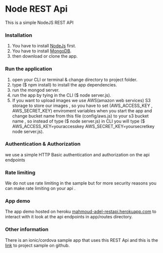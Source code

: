 # Node REST Api
This is a simple NodeJS REST API

### Installation
1. You have to install [NodeJs](https://nodejs.org) first.
2. You have to install [MongoDB](https://www.mongodb.com/).
3. then download or clone the app.

### Run the application
1. open your CLI or terminal & change directory to project folder.
2. type ($ npm install) to install the app dependencies.
3. run the mongod server.
4. run the app by tying in the CLI ($ node server.js).
5. If you want to upload images we use AWS(amazon web services) S3 storage to store our images , so you have to set (AWS_ACCESS_KEY , AWS_SECRET_KEY) enviroment variables when you start the app and change bucket name from this file (config/aws.js) to your s3 bucket name , so instead of type ($ node server.js) in CLI you will type ($ AWS_ACCESS_KEY=youraccesskey AWS_SECRET_KEY=yoursecretkey node server.js).

### Authentication & Authorization
we use a simple HTTP Basic authentication and authorization on the api endpoints

### Rate limiting
We do not use rate limiting in the sample but for more security reasons you can make rate limiting on your api .

### App demo
The app demo hosted on heroku [mahmoud-adel-restapi.herokuapp.com](http://mahmoud-adel-restapi.herokuapp.com/) to interact with it look at the api endpoints in app/routes directory.

### Other information
There is an ionic/cordova sample app that uses this REST Api and this is the [link](https://github.com/mahmoud-adel-sayed/ionic-app) to project sample on github.
